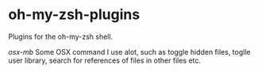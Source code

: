 oh-my-zsh-plugins
=================

Plugins for the oh-my-zsh shell.

*osx-mb*
Some OSX command I use alot, such as toggle hidden files, toglle user library, search for references of files in other files etc.